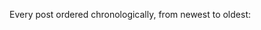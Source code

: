 Every post ordered chronologically, from newest to oldest:

<div id="posts"></div>

<script src="items/blog.js"></script>